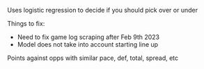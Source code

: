 Uses logistic regression to decide if you should pick over or under



Things to fix:
- Need to fix game log scraping after Feb 9th 2023
- Model does not take into account starting line up


Points against opps with similar pace, def, total, spread, etc 